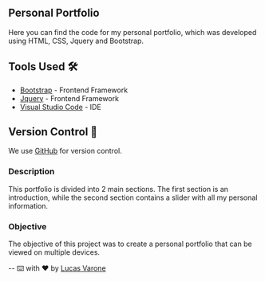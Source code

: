 ## Personal Portfolio

Here you can find the code for my personal portfolio, which was developed using HTML, CSS, Jquery and Bootstrap.

## Tools Used 🛠️

* [Bootstrap](https://getbootstrap.com/) - Frontend Framework
* [Jquery](https://jquery.com/) - Frontend Framework
* [Visual Studio Code](https://code.visualstudio.com/) - IDE

## Version Control 📌

We use [GitHub](https://github.com/) for version control.

### Description
This portfolio is divided into 2 main sections. The first section is an introduction, while the second section contains a slider with all my personal information.

### Objective
The objective of this project was to create a personal portfolio that can be viewed on multiple devices.

--
⌨️ with ❤️ by [Lucas Varone](https://github.com/LucasVaroneW)
